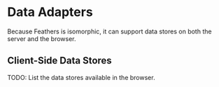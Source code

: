 # Data Adapters

Because Feathers is isomorphic, it can support data stores on both the server and the browser.


## Client-Side Data Stores

TODO: List the data stores available in the browser.